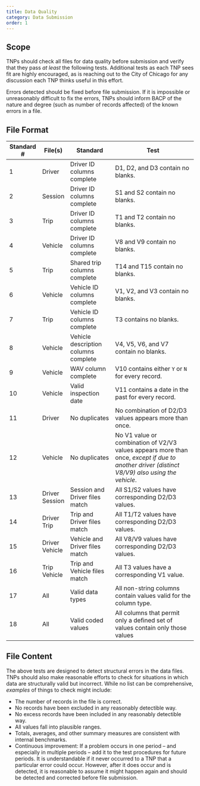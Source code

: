 ```yaml
---
title: Data Quality
category: Data Submission
order: 1
---
```


## Scope

TNPs should check all files for data quality before submission and verify that they pass *at least* the following tests. Additional tests as each TNP sees fit are highly encouraged, as is reaching out to the City of Chicago for any discussion each TNP thinks useful in this effort.

Errors detected should be fixed before file submission. If it is impossible or unreasonably difficult to fix the errors, TNPs should inform BACP of the nature and degree (such as number of records affected) of the known errors in a file.

## File Format

| Standard # | File(s)   | Standard                             | Test                                                |
|------------|-----------|--------------------------------------|-----------------------------------------------------|
| 1          | Driver    | Driver ID columns complete           | D1, D2, and D3 contain no blanks.                   |
| 2          | Session   | Driver ID columns complete           | S1 and S2 contain no blanks.                        |
| 3          | Trip      | Driver ID columns complete           | T1 and T2 contain no blanks.                        |
| 4          | Vehicle   | Driver ID columns complete           | V8 and V9 contain no blanks.                        |
| 5          | Trip      | Shared trip columns complete         | T14 and T15 contain no blanks.                      |
| 6          | Vehicle   | Vehicle ID columns complete          | V1, V2, and V3 contain no blanks.                   |
| 7          | Trip      | Vehicle ID columns complete          | T3 contains no blanks.                              |
| 8          | Vehicle   | Vehicle description columns complete | V4, V5, V6, and V7 contain no blanks.               |
| 9          | Vehicle   | WAV column complete                  | V10 contains either `Y` or `N` for every record.    |
| 10         | Vehicle   | Valid inspection date                | V11 contains a date in the past for every record.   |
| 11         | Driver    | No duplicates                        | No combination of D2/D3 values appears more than once. |
| 12         | Vehicle   | No duplicates                        | No V1 value or combination of V2/V3 values appears more than once, *except if due to another driver (distinct V8/V9) also using the vehicle*. |
| 13         | Driver<br>Session | Session and Driver files match | All S1/S2 values have corresponding D2/D3 values. |
| 14         | Driver<br>Trip    | Trip and Driver files match    | All T1/T2 values have corresponding D2/D3 values. |
| 15         | Driver<br>Vehicle | Vehicle and Driver files match | All V8/V9 values have corresponding D2/D3 values. |
| 16         | Trip<br>Vehicle   | Trip and Vehicle files match   | All T3 values have a corresponding V1 value.      |
| 17         | All       | Valid data types         | All non-string columns contain values valid for the column type. |
| 18         | All       | Valid coded values       | All columns that permit only a defined set of values contain only those values |

## File Content

The above tests are designed to detect structural errors in the data files. TNPs should also make reasonable efforts to check for situations in which data are structurally valid but incorrect. While no list can be comprehensive, *examples* of things to check might include:

*	The number of records in the file is correct.
*	No records have been excluded in any reasonably detectible way.
*	No excess records have been included in any reasonably detectible way.
*	All values fall into plausible ranges.
*	Totals, averages, and other summary measures are consistent with internal benchmarks.
*	Continuous improvement: If a problem occurs in one period – and especially in multiple periods – add it to the test procedures for future periods. It is understandable if it never occurred to a TNP that a particular error could occur. However, after it does occur and is detected, it is reasonable to assume it might happen again and should be detected and corrected before file submission.

